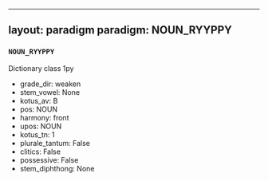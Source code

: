 
---
layout: paradigm
paradigm: NOUN_RYYPPY
---
### ` NOUN_RYYPPY `

Dictionary class 1py
* grade_dir: weaken
* stem_vowel: None
* kotus_av: B
* pos: NOUN
* harmony: front
* upos: NOUN
* kotus_tn: 1
* plurale_tantum: False
* clitics: False
* possessive: False
* stem_diphthong: None
